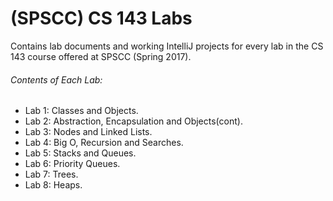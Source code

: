 # (SPSCC) CS 143 Labs
Contains lab documents and working IntelliJ projects for every lab in the CS 143 course offered at SPSCC (Spring 2017).
###### Contents of Each Lab:
- Lab 1: Classes and Objects.
- Lab 2: Abstraction, Encapsulation and Objects(cont).
- Lab 3: Nodes and Linked Lists.
- Lab 4: Big O, Recursion and Searches.
- Lab 5: Stacks and Queues.
- Lab 6: Priority Queues.
- Lab 7: Trees.
- Lab 8: Heaps.